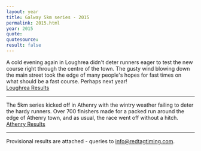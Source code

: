 ```yaml
---
layout: year
title: Galway 5km series - 2015
permalink: 2015.html
year: 2015
quote:
quotesource: 
result: false
---
```


A cold evening again in Loughrea didn\'t deter runners eager to test the new course right through the centre of the town. The gusty wind blowing down the main street took the edge of many people\'s hopes for fast times on what should be a fast course. Perhaps next year!  
[Loughrea Results](/media/pdfs/results/2015-loughrea.pdf)

---
The 5km series kicked off in Athenry with the wintry weather failing to deter the hardy runners. 
Over 700 finishers made for a packed run around the edge of Athenry town, and as usual, the race went off without a hitch.  
[Athenry Results](/media/pdfs/results/2015-athenry.pdf)

---
Provisional results are attached - queries to info@redtagtiming.com.

